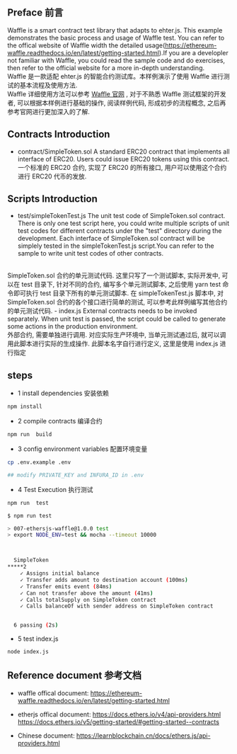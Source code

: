 ## Preface 前言

Waffle is a smart contract test library that adapts to ehter.js. This example demonstrates the basic process and usage of Waffle test.
You can refer to the offical website of Waffle width the detailed usage(https://ethereum-waffle.readthedocs.io/en/latest/getting-started.html).If you are a developler not familiar with Waffle, you could read the sample code and do exercises, then refer to the official website for a more in-depth understanding.<br>
Waffle 是一款适配 ehter.js 的智能合约测试库。本样例演示了使用 Waffle 进行测试的基本流程及使用方法.  
Waffle 详细使用方法可以参考 [Waffle 官网](https://ethereum-waffle.readthedocs.io/en/latest/getting-started.html) , 对于不熟悉 Waffle 测试框架的开发者, 可以根据本样例进行基础的操作, 阅读样例代码, 形成初步的流程概念, 之后再参考官网进行更加深入的了解.
## Contracts Introduction

- contract/SimpleToken.sol
  A standard ERC20 contract that implements all interface of ERC20. Users could issue ERC20 tokens using this contract.<br>一个标准的 ERC20 合约, 实现了 ERC20 的所有接口, 用户可以使用这个合约进行 ERC20 代币的发放.
  

## Scripts Introduction

- test/simpleTokenTest.js
  The unit test code of SimpleToken.sol contract. There is only one test script here, you could write multiple scripts of unit test codes for different contracts under the "test" directory during the development.
  Each interface of SimpleToken.sol contract will be simplely tested in the simpleTokenTest.js script.You can refer to the sample to write unit test codes of other contracts.
<br>
SimpleToken.sol 合约的单元测试代码. 这里只写了一个测试脚本, 实际开发中, 可以在 test 目录下, 针对不同的合约, 编写多个单元测试脚本, 之后使用 yarn test 命令即可执行 test 目录下所有的单元测试脚本.  
  在 simpleTokenTest.js 脚本中, 对 SimpleToken.sol 合约的各个接口进行简单的测试, 可以参考此样例编写其他合约的单元测试代码.
- index.js
  External contracts needs to be invoked separately. When unit test is passed, the script could be called to generate some actions in the production environment.<br>
  外部合约, 需要单独进行调用. 对应实际生产环境中, 当单元测试通过后, 就可以调用此脚本进行实际的生成操作.  
  此脚本名字自行进行定义, 这里是使用 index.js 进行指定

## steps

- 1 install dependencies 安装依赖

```bash
npm install
```

- 2 compile contracts 编译合约

```bash
npm run  build
```

- 3 config environment variables 配置环境变量

```bash
cp .env.example .env

## modify PRIVATE_KEY and INFURA_ID in .env
```

- 4 Test Execution 执行测试

```bash
npm run  test
```
```bash
$ npm run test 

> 007-ethersjs-waffle@1.0.0 test
> export NODE_ENV=test && mocha --timeout 10000



  SimpleToken
*****2
    ✓ Assigns initial balance
    ✓ Transfer adds amount to destination account (100ms)
    ✓ Transfer emits event (84ms)
    ✓ Can not transfer above the amount (41ms)
    ✓ Calls totalSupply on SimpleToken contract
    ✓ Calls balanceOf with sender address on SimpleToken contract


  6 passing (2s)
```
- 5 test index.js

```bash
node index.js
```


## Reference document 参考文档


- waffle offical document: <https://ethereum-waffle.readthedocs.io/en/latest/getting-started.html>

- etherjs offical document: <https://docs.ethers.io/v4/api-providers.html>  
  <https://docs.ethers.io/v5/getting-started/#getting-started--contracts>

- Chinese document: <https://learnblockchain.cn/docs/ethers.js/api-providers.html>
